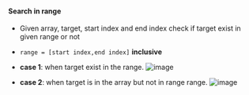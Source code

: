 #### Search in range
- Given array, target, start index and end index check if target exist in given range or not

- `range = [start index,end index]` __inclusive__

- __case 1__:
when target exist in the range.
![image]()

- __case 2__:
when target is in the array but not in range range.
![image]()